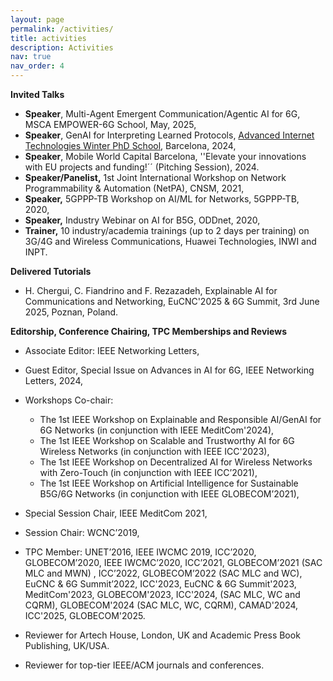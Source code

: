 ```yaml
---
layout: page
permalink: /activities/
title: activities
description: Activities
nav: true
nav_order: 4
---
```

**Invited Talks**
- **Speaker**, Multi-Agent Emergent Communication/Agentic AI for 6G, MSCA EMPOWER-6G School, May, 2025,
- **Speaker**, GenAI for Interpreting Learned Protocols, [Advanced Internet Technologies Winter PhD School](https://i2cat.net/event/advanced-internet-technologies-winter-phd-school-2024/), Barcelona, 2024,
- **Speaker**, Mobile World Capital Barcelona, ''Elevate your innovations with EU projects and funding!´´ (Pitching Session), 2024.
- **Speaker/Panelist,** 1st Joint International Workshop on Network Programmability & Automation (NetPA), CNSM, 2021,
- **Speaker,** 5GPPP-TB Workshop on AI/ML for Networks, 5GPPP-TB, 2020,
- **Speaker,** Industry Webinar on AI for B5G, ODDnet, 2020,
- **Trainer,** 10 industry/academia trainings (up to 2 days per training) on 3G/4G and Wireless Communications, Huawei Technologies, INWI and INPT.

**Delivered Tutorials**
- H. Chergui, C. Fiandrino and F. Rezazadeh, Explainable AI for Communications and Networking, EuCNC'2025 & 6G Summit, 3rd June 2025, Poznan, Poland.

**Editorship, Conference Chairing, TPC Memberships and Reviews**
- Associate Editor: IEEE Networking Letters,
- Guest Editor, Special Issue on Advances in AI for 6G, IEEE Networking Letters, 2024,
- Workshops Co-chair:
  - The 1st IEEE Workshop on Explainable and Responsible AI/GenAI for 6G Networks (in conjunction with IEEE MeditCom'2024),
  - The 1st IEEE Workshop on Scalable and Trustworthy AI for 6G Wireless Networks (in conjunction with IEEE ICC'2023),
  - The 1st IEEE Workshop on Decentralized AI for Wireless Networks with Zero-Touch (in conjunction with IEEE ICC’2021),
  - The 1st IEEE Workshop on Artificial Intelligence for Sustainable B5G/6G Networks (in conjunction with IEEE GLOBECOM’2021),
  
- Special Session Chair, IEEE MeditCom 2021,
- Session Chair: WCNC’2019,
- TPC Member: UNET’2016, IEEE IWCMC 2019, ICC’2020, GLOBECOM’2020, IEEE IWCMC’2020, ICC’2021, GLOBECOM’2021 (SAC MLC and MWN) , ICC’2022, GLOBECOM’2022 (SAC MLC and WC), EuCNC & 6G Summit’2022, ICC'2023, EuCNC & 6G Summit'2023, MeditCom'2023, GLOBECOM'2023, ICC'2024, (SAC MLC, WC and CQRM), GLOBECOM'2024 (SAC MLC, WC, CQRM), CAMAD'2024, ICC'2025, GLOBECOM'2025.
- Reviewer for Artech House, London, UK and Academic Press Book Publishing, UK/USA.
- Reviewer for top-tier IEEE/ACM journals and conferences.
